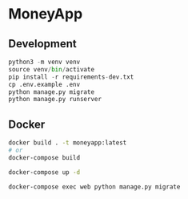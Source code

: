 # MoneyApp

## Development

```python
python3 -m venv venv
source venv/bin/activate
pip install -r requirements-dev.txt
cp .env.example .env
python manage.py migrate
python manage.py runserver
```
## Docker

```bash
docker build . -t moneyapp:latest
# or
docker-compose build
```

```bash
docker-compose up -d
```

```bash
docker-compose exec web python manage.py migrate
```
